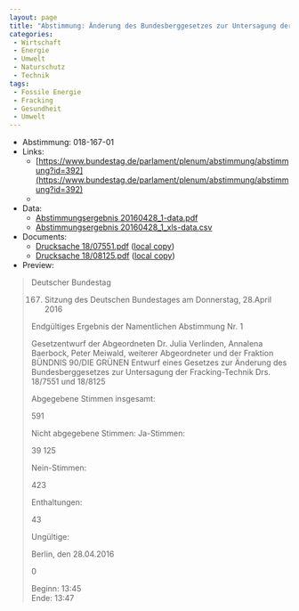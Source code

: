 ```yaml
---
layout: page
title: "Abstimmung: Änderung des Bundesberggesetzes zur Untersagung der Fracking-Technik"
categories:
 - Wirtschaft
 - Energie
 - Umwelt
 - Naturschutz 
 - Technik
tags:
 - Fossile Energie
 - Fracking
 - Gesundheit
 - Umwelt
---
```


* Abstimmung: 018-167-01
* Links: 
    * [https://www.bundestag.de/parlament/plenum/abstimmung/abstimmung?id=392](https://www.bundestag.de/parlament/plenum/abstimmung/abstimmung?id=392)
    * 
* Data: 
    * [Abstimmungsergebnis 20160428_1-data.pdf](/res/abstimmungsliste/20160428_1-data.pdf)
    * [Abstimmungsergebnis 20160428_1_xls-data.csv](/res/abstimmungsliste/analyses/20160428_1_xls-data.csv)
* Documents: 
    * [Drucksache 18/07551.pdf](http://dip21.bundestag.de/dip21/btd/18/075/1807551.pdf) ([local copy](/res/abstimmungsdaten/018-167-01/1807551.pdf))
    * [Drucksache 18/08125.pdf](http://dip21.bundestag.de/dip21/btd/18/081/1808125.pdf) ([local copy](/res/abstimmungsdaten/018-167-01/1808125.pdf))
* Preview: 
> Deutscher Bundestag
> 
> 167. Sitzung des Deutschen Bundestages
> am Donnerstag, 28.April 2016
> 
> Endgültiges Ergebnis der Namentlichen Abstimmung Nr. 1
> 
> Gesetzentwurf der Abgeordneten Dr. Julia Verlinden, Annalena Baerbock, Peter Meiwald,
> weiterer Abgeordneter und der Fraktion BÜNDNIS 90/DIE GRÜNEN
> Entwurf eines Gesetzes zur Änderung des Bundesberggesetzes zur Untersagung der
> Fracking-Technik
> Drs. 18/7551 und 18/8125
> 
> Abgegebene Stimmen insgesamt:
> 
> 591
> 
> Nicht abgegebene Stimmen:
> Ja-Stimmen:
> 
> 39
> 125
> 
> Nein-Stimmen:
> 
> 423
> 
> Enthaltungen:
> 
> 43
> 
> Ungültige:
> 
> Berlin, den 28.04.2016
> 
> 0
> 
> Beginn: 13:45  
> Ende: 13:47
